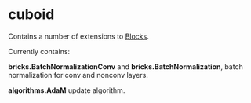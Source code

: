 # cuboid
Contains a number of extensions to [Blocks](https://github.com/bartvm/blocks).

Currently contains:

**bricks.BatchNormalizationConv** and **bricks.BatchNormalization**, batch
normalization for conv and nonconv layers.

**algorithms.AdaM** update algorithm.
